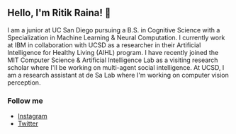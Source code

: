## Hello, I'm Ritik Raina! 👋

I am a junior at UC San Diego pursuing a B.S. in Cognitive Science with a Specialization in Machine Learning & Neural Computation. 
I currently work at IBM in collaboration with UCSD as a researcher in their Artificial Intelligence for Healthy Living (AIHL) program. I have recently joined the MIT Computer Science & Artificial Intelligence Lab as a visiting research scholar where I'll be working on multi-agent social intelligence. 
At UCSD, I am a research assistant at de Sa Lab where I'm working on computer vision perception.

### Follow me

- [Instagram](https://www.instagram.com/ross.ritik/)
- [Twitter](https://twitter.com/ritik_r)
